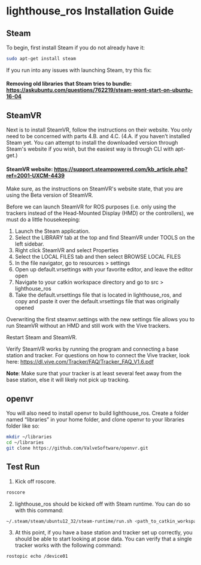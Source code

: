 # lighthouse_ros Installation Guide

## Steam

To begin, first install Steam if you do not already have it:
```bash
sudo apt-get install steam
```
If you run into any issues with launching Steam, try this fix:

#### Removing old libraries that Steam tries to bundle: https://askubuntu.com/questions/762219/steam-wont-start-on-ubuntu-16-04

## SteamVR

Next is to install SteamVR, follow the instructions on their website. You only need to be concerned with parts 4.B. and 4.C. (4.A. if you haven’t installed Steam yet. You can attempt to install the downloaded version through Steam's website if you wish, but the easiest way is through CLI with apt-get.)

#### SteamVR website: https://support.steampowered.com/kb_article.php?ref=2001-UXCM-4439

Make sure, as the instructions on SteamVR's website state, that you are using the Beta version of SteamVR.

Before we can launch SteamVR for ROS purposes (i.e. only using the trackers instead of the Head-Mounted Display (HMD) or the controllers), we must do a little housekeeping:

1. Launch the Steam application.
2. Select the LIBRARY tab at the top and find SteamVR under TOOLS on the left sidebar.
3. Right click SteamVR and select Properties
4. Select the LOCAL FILES tab and then select BROWSE LOCAL FILES
5. In the file navigator, go to resources > settings
6. Open up default.vrsettings with your favorite editor, and leave the editor open
7. Navigate to your catkin workspace directory and go to src > lighthouse_ros
8. Take the default.vrsettings file that is located in lighthouse_ros, and copy and paste it over the default.vrsettings file that was originally opened

Overwriting the first steamvr.settings with the new settings file allows you to run SteamVR without an HMD and still work with the Vive trackers.

Restart Steam and SteamVR.

Verify SteamVR works by running the program and connecting a base station and tracker. For questions on how to connect the Vive tracker, look here: https://dl.vive.com/Tracker/FAQ/Tracker_FAQ_V1.6.pdf

__Note__: Make sure that your tracker is at least several feet away from the base station, else it will likely not pick up tracking.

## openvr

You will also need to install openvr to build lighthouse_ros. Create a folder named “libraries” in your home folder, and clone openvr to your libraries folder like so:

```bash
mkdir ~/libraries
cd ~/libraries
git clone https://github.com/ValveSoftware/openvr.git
```

## Test Run
1. Kick off roscore.

```bash
roscore
```

2. lighthouse_ros should be kicked off with Steam runtime. You can do so with this command:

```bash
~/.steam/steam/ubuntu12_32/steam-runtime/run.sh <path_to_catkin_workspace>/devel/lib/lighthouse_ros/steamvr_interface_node
```

3. At this point, if you have a base station and tracker set up correctly, you should be able to start looking at pose data. You can verify that a single tracker works with the following command: 
```bash
rostopic echo /device01
```
